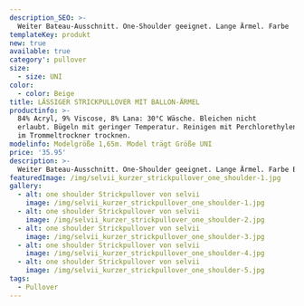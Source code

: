 ```yaml
---
description_SEO: >-
  Weiter Bateau-Ausschnitt. One-Shoulder geeignet. Lange Ärmel. Farbe    Beige. Von Selvii.
templateKey: produkt
new: true
available: true
category': pullover
size:
  - size: UNI
color:
  - color: Beige
title: LÄSSIGER STRICKPULLOVER MIT BALLON-ÄRMEL
productinfo: >-
  84% Acryl, 9% Viscose, 8% Lana: 30°C Wäsche. Bleichen nicht
  erlaubt. Bügeln mit geringer Temperatur. Reinigen mit Perchlorethylen. Nicht
  im Trommeltrockner trocknen.
modelinfo: Modelgröße 1,65m. Model trägt Größe UNI
price: '35.95'
description: >-
  Weiter Bateau-Ausschnitt. One-Shoulder geeignet. Lange Ärmel. Farbe Beige.
featuredImage: /img/selvii_kurzer_strickpullover_one_shoulder-1.jpg
gallery:
  - alt: one shoulder Strickpullover von selvii
    image: /img/selvii_kurzer_strickpullover_one_shoulder-1.jpg
  - alt: one shoulder Strickpullover von selvii
    image: /img/selvii_kurzer_strickpullover_one_shoulder-2.jpg
  - alt: one shoulder Strickpullover von selvii
    image: /img/selvii_kurzer_strickpullover_one_shoulder-3.jpg
  - alt: one shoulder Strickpullover von selvii
    image: /img/selvii_kurzer_strickpullover_one_shoulder-4.jpg
  - alt: one shoulder Strickpullover von selvii
    image: /img/selvii_kurzer_strickpullover_one_shoulder-5.jpg
tags:
  - Pullover
---
```


